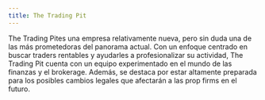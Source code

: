 ```yaml
---
title: The Trading Pit
---
```


The Trading Pites una empresa relativamente nueva, pero sin duda una de las más prometedoras del panorama actual. Con un enfoque centrado en buscar traders rentables y ayudarles a profesionalizar su actividad, The Trading Pit cuenta con un equipo experimentado en el mundo de las finanzas y el brokerage. Además, se destaca por estar altamente preparada para los posibles cambios legales que afectarán a las prop firms en el futuro.
